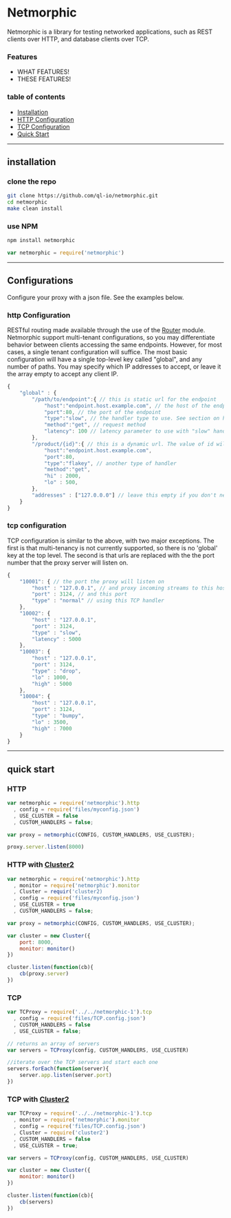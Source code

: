 # Netmorphic

Netmorphic is a library for testing networked applications, such as REST clients over HTTP, and database clients over TCP.

### Features
* WHAT FEATURES!
* THESE FEATURES!

### table of contents
* [Installation](#installation)
* [HTTP Configuration](#http-configuration)
* [TCP Configuration](#tcp-configuration)
* [Quick Start](#quick-start)

***

## installation 

### clone the repo

```bash
git clone https://github.com/ql-io/netmorphic.git
cd netmorphic 
make clean install
```

### use NPM

```bash
npm install netmorphic
```

```js
var netmorphic = require('netmorphic')
```



***

## Configurations

Configure your proxy with a json file. See the examples below.

### http Configuration

RESTful routing made available through the use of the [Router](https://npmjs.org/package/router) module. Netmorphic support multi-tenant configurations, so you may differentiate behavior between clients accessing the same endpoints. However, for most cases, a single tenant configuration will suffice. The most basic configuration will have a single top-level key called "global", and any number of paths. You may specify which IP addresses to accept, or leave it the array empty to accept any client IP.

```js
{
	"global" : {
		"/path/to/endpoint":{ // this is static url for the endpoint
			"host":"endpoint.host.example.com", // the host of the endpoint server
	        "port":80, // the port of the endpoint
	        "type":"slow", // the handler type to use. See section on handlers below
			"method":"get", // request method
			"latency": 100 // latency parameter to use with "slow" handler type
		},
		"/product/{id}":{ // this is a dynamic url. The value of id will be found at req.params.id
			"host":"endpoint.host.example.com",
	        "port":80,
	        "type":"flakey", // another type of handler
			"method":"get",
			"hi" : 2000,
			"lo" : 500,
		},
		"addresses" : ["127.0.0.0"] // leave this empty if you don't need to bother with multi-tenancy
	}
}

``` 

### tcp configuration

TCP configuration is similar to the above, with two major exceptions. The first is that multi-tenancy is not currently supported, so there is no 'global' key at the top level. The second is that urls are replaced with the the port number that the proxy server will listen on.

```js
{
	"10001": { // the port the proxy will listen on
		"host" : "127.0.0.1", // and proxy incoming streams to this host
		"port" : 3124, // and this port
		"type" : "normal" // using this TCP handler
	},
	"10002": {
		"host" : "127.0.0.1",
		"port" : 3124,
		"type" : "slow",
		"latency" : 5000
	},
	"10003": {
		"host" : "127.0.0.1",
		"port" : 3124,
		"type" : "drop",
		"lo" : 1000,
		"high" : 5000
	},
	"10004": {
		"host" : "127.0.0.1",
		"port" : 3124,
		"type" : "bumpy",
		"lo" : 3500,
		"high" : 7000
	}
}
```

***

## quick start

### HTTP

```js
var netmorphic = require('netmorphic').http
  , config = require('files/myconfig.json')
  , USE_CLUSTER = false
  , CUSTOM_HANDLERS = false;

var proxy = netmorphic(CONFIG, CUSTOM_HANDLERS, USE_CLUSTER); 

proxy.server.listen(8000)
```

### HTTP with [Cluster2](http://github.com/ql-io/cluster2)

```js
var netmorphic = require('netmorphic').http
  , monitor = require('netmorphic').monitor
  , Cluster = requir('cluster2)
  , config = require('files/myconfig.json')
  , USE_CLUSTER = true
  , CUSTOM_HANDLERS = false;

var proxy = netmorphic(CONFIG, CUSTOM_HANDLERS, USE_CLUSTER); 

var cluster = new Cluster({
	port: 8000,
	monitor: monitor()
})

cluster.listen(function(cb){
	cb(proxy.server)
})
```

### TCP

```js
var TCProxy = require('../../netmorphic-1').tcp
  , config = require('files/TCP.config.json')
  , CUSTOM_HANDLERS = false
  , USE_CLUSTER = false;

// returns an array of servers
var servers = TCProxy(config, CUSTOM_HANDLERS, USE_CLUSTER)

//iterate over the TCP servers and start each one
servers.forEach(function(server){
	server.app.listen(server.port)
})
```

### TCP with [Cluster2](http://github.com/ql-io/cluster2)

```js
var TCProxy = require('../../netmorphic-1').tcp
  , monitor = require('netmorphic').monitor
  , config = require('files/TCP.config.json')
  , Cluster = require('cluster2')
  , CUSTOM_HANDLERS = false
  , USE_CLUSTER = true;

var servers = TCProxy(config, CUSTOM_HANDLERS, USE_CLUSTER)

var cluster = new Cluster({
	monitor: monitor()
})

cluster.listen(function(cb){
	cb(servers)
})
```

